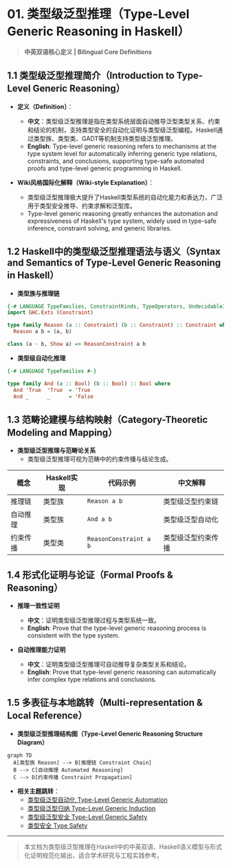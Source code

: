 # 01. 类型级泛型推理（Type-Level Generic Reasoning in Haskell）

> **中英双语核心定义 | Bilingual Core Definitions**

## 1.1 类型级泛型推理简介（Introduction to Type-Level Generic Reasoning）

- **定义（Definition）**：
  - **中文**：类型级泛型推理是指在类型系统层面自动推导泛型类型关系、约束和结论的机制，支持类型安全的自动化证明与类型级泛型编程。Haskell通过类型族、类型类、GADT等机制支持类型级泛型推理。
  - **English**: Type-level generic reasoning refers to mechanisms at the type system level for automatically inferring generic type relations, constraints, and conclusions, supporting type-safe automated proofs and type-level generic programming in Haskell.

- **Wiki风格国际化解释（Wiki-style Explanation）**：
  - 类型级泛型推理极大提升了Haskell类型系统的自动化能力和表达力，广泛用于类型安全推导、约束求解和泛型库。
  - Type-level generic reasoning greatly enhances the automation and expressiveness of Haskell's type system, widely used in type-safe inference, constraint solving, and generic libraries.

## 1.2 Haskell中的类型级泛型推理语法与语义（Syntax and Semantics of Type-Level Generic Reasoning in Haskell）

- **类型族与推理链**

```haskell
{-# LANGUAGE TypeFamilies, ConstraintKinds, TypeOperators, UndecidableInstances #-}
import GHC.Exts (Constraint)

type family Reason (a :: Constraint) (b :: Constraint) :: Constraint where
  Reason a b = (a, b)

class (a ~ b, Show a) => ReasonConstraint a b
```

- **类型级自动化推理**

```haskell
{-# LANGUAGE TypeFamilies #-}

type family And (a :: Bool) (b :: Bool) :: Bool where
  And 'True  'True  = 'True
  And _      _      = 'False
```

## 1.3 范畴论建模与结构映射（Category-Theoretic Modeling and Mapping）

- **类型级泛型推理与范畴论关系**
  - 类型级泛型推理可视为范畴中的约束传播与结论生成。

| 概念 | Haskell实现 | 代码示例 | 中文解释 |
|------|-------------|----------|----------|
| 推理链 | 类型族 | `Reason a b` | 类型级泛型约束链 |
| 自动推理 | 类型族 | `And a b` | 类型级泛型自动化 |
| 约束传播 | 类型类 | `ReasonConstraint a b` | 类型级泛型约束传播 |

## 1.4 形式化证明与论证（Formal Proofs & Reasoning）

- **推理一致性证明**
  - **中文**：证明类型级泛型推理过程与类型系统一致。
  - **English**: Prove that the type-level generic reasoning process is consistent with the type system.

- **自动推理能力证明**
  - **中文**：证明类型级泛型推理可自动推导复杂类型关系和结论。
  - **English**: Prove that type-level generic reasoning can automatically infer complex type relations and conclusions.

## 1.5 多表征与本地跳转（Multi-representation & Local Reference）

- **类型级泛型推理结构图（Type-Level Generic Reasoning Structure Diagram）**

```mermaid
graph TD
  A[类型族 Reason] --> B[推理链 Constraint Chain]
  B --> C[自动推理 Automated Reasoning]
  C --> D[约束传播 Constraint Propagation]
```

- **相关主题跳转**：
  - [类型级泛型自动化 Type-Level Generic Automation](./01-Type-Level-Generic-Automation.md)
  - [类型级泛型归纳 Type-Level Generic Induction](./01-Type-Level-Generic-Induction.md)
  - [类型级泛型安全 Type-Level Generic Safety](./01-Type-Level-Generic-Safety.md)
  - [类型安全 Type Safety](./01-Type-Safety.md)

---

> 本文档为类型级泛型推理在Haskell中的中英双语、Haskell语义模型与形式化证明规范化输出，适合学术研究与工程实践参考。
